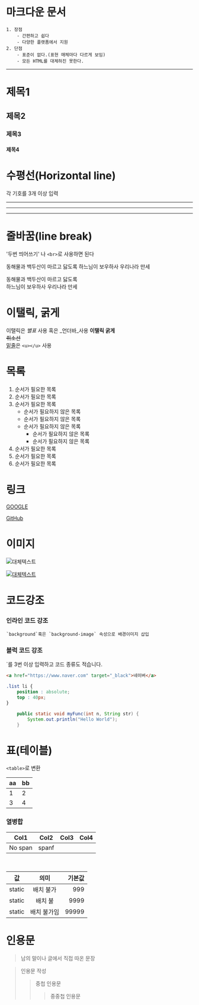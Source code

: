 # 마크다운 문서
    1. 장점
        - 간편하고 쉽다
        - 다양한 플랫폼에서 지원
    2. 단점
        - 표준이 없다.(표현 매체마다 다르게 보임)
        - 모든 HTML를 대체하진 못한다.

---

# 제목1
## 제목2
### 제목3
#### 제목4

# 수평선(Horizontal line)
각 기호를 3개 이상 입력

---

***
___


# 줄바꿈(line break)
'두번 띄어쓰기' 나 `<br>`로 사용하면 된다

동해물과 백두산이
마르고 닳도록 
하느님이 보우하사
우리나라 만세

동해물과 백두산이
마르고 닳도록 <br>
하느님이 보우하사
우리나라 만세

# 이탤릭, 굵게

이탤릭은 *별표* 사용 혹은 _언더바_사용
**이탤릭 굵게**<br>
~~취소선~~<br>
<u>밑줄</u>은 `<u></u>` 사용


# 목록
1. 순서가 필요한 목록
1. 순서가 필요한 목록
1. 순서가 필요한 목록
    - 순서가 필요하지 않은 목록
    - 순서가 필요하지 않은 목록
    - 순서가 필요하지 않은 목록
        - 순서가 필요하지 않은 목록
        - 순서가 필요하지 않은 목록
1. 순서가 필요한 목록
1. 순서가 필요한 목록
1. 순서가 필요한 목록


# 링크
[GOOGLE](https://google.com)

[GitHub](https://github.com)


# 이미지
![대체텍스트](https://www.w3schools.com/html/pic_trulli.jpg)


[![대체텍스트](https://www.w3schools.com/html/pic_trulli.jpg)](https://www.naver.com)


# 코드강조

### 인라인 코드 강조
    `background`혹은 `background-image` 속성으로 배경이미지 삽입

### 블럭 코드 강조
`를 3번 이상 입력하고 코드 종류도 적습니다.

```html
<a href="https://www.naver.com" target="_black">네이버</a>
```


```css
.list li {
    position : absolute;
    top : 40px;
}
```

```java
    public static void myFunc(int n, String str) {
        System.out.println("Hello World");
    }
```


# 표(테이블)
`<table>`로 변환


|aa|bb|
|--|--|
|1|2|
|3|4|

### 열병합

|Col1|Col2|Col3|Col4|
|----|----|----|----|
|No span|spanf    |||
<br>

|값|의미|기본값|
|---|:---:|---:|
|static|배치 불가|999|
|static|배치 불|9999|
|static|배치 불가임|99999|



# 인용문

> 남의 말이나 글에서 직접 따온 문장 

> 인용문 작성
>> 중첩 인용문
>>> 중중첩 인용문

